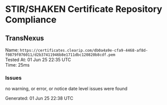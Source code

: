 # STIR/SHAKEN Certificate Repository Compliance

## TransNexus

Name: `https://certificates.clearip.com/db0a4a9e-cfa9-4468-af8d-f0879f076011/d2b37411946b8e1711dbc120820b8cdf.pem`\
Tested At: 01 Jun 25 22:35 UTC\
Time: 25ms

### Issues

no warning, or error, or notice date level issues were found

Generated: 01 Jun 25 22:38 UTC